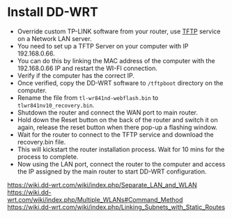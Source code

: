 # Install DD-WRT
- Override custom TP-LINK software from your router, use [TFTP](/service) service on a Network LAN server.
- You need to set up a TFTP Server on your computer with IP 192.168.0.66.
- You can do this by linking the MAC address of the computer with the 192.168.0.66 IP and restart the WI-FI connection.
- Verify if the computer has the correct IP.
- Once verified, copy the DD-WRT software to `/tftpboot` directory on the computer.
- Rename the file from `tl-wr841nd-webflash.bin` to `tlwr841nv10_recovery.bin`.
- Shutdown the router and connect the WAN port to main router.
- Hold down the Reset button on the back of the router and switch it on again,
release the reset button when there pop-up a flashing window.
- Wait for the router to connect to the TFTP service and download the recovery.bin file.
- This will kickstart the router installation process. Wait for 10 mins for the process to complete.
- Now using the LAN port, connect the router to the computer and access the IP assigned by the main router to start DD-WRT configuration.

https://wiki.dd-wrt.com/wiki/index.php/Separate_LAN_and_WLAN
https://wiki.dd-wrt.com/wiki/index.php/Multiple_WLANs#Command_Method
https://wiki.dd-wrt.com/wiki/index.php/Linking_Subnets_with_Static_Routes

